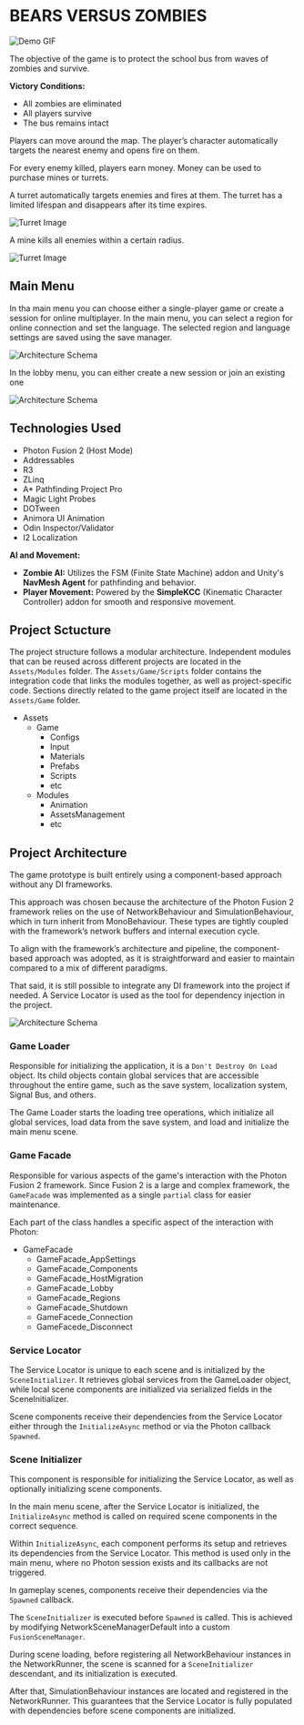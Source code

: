 # BEARS VERSUS ZOMBIES
![Demo GIF](images/demo.gif)

The objective of the game is to protect the school bus from waves of zombies and survive.

**Victory Conditions:**
- All zombies are eliminated
- All players survive
- The bus remains intact

Players can move around the map. The player’s character automatically targets the nearest enemy and opens fire on them.

For every enemy killed, players earn money. Money can be used to purchase mines or turrets.

A turret automatically targets enemies and fires at them. The turret has a limited lifespan and disappears after its time expires. 

![Turret Image](images/turret.png)

A mine kills all enemies within a certain radius.

![Turret Image](images/mine.png)

## Main Menu

In tha main menu you can choose either a single-player game or create a session for online multiplayer. In the main menu, you can select a region for online connection and set the language. 
The selected region and language settings are saved using the save manager.

![Architecture Schema](images/main-menu.png)

In the lobby menu, you can either create a new session or join an existing one

![Architecture Schema](images/lobby-menu.png)

## Technologies Used  

- Photon Fusion 2 (Host Mode)
- Addressables
- R3
- ZLinq
- A* Pathfinding Project Pro
- Magic Light Probes
- DOTween
- Animora UI Animation
- Odin Inspector/Validator
- I2 Localization

**AI and Movement:**  
- **Zombie AI:** Utilizes the FSM (Finite State Machine) addon and Unity's **NavMesh Agent** for pathfinding and behavior.  
- **Player Movement:** Powered by the **SimpleKCC** (Kinematic Character Controller) addon for smooth and responsive movement.

## Project Sctucture
The project structure follows a modular architecture. Independent modules that can be reused across different projects are located in the `Assets/Modules` folder.
The `Assets/Game/Scripts` folder contains the integration code that links the modules together, as well as project-specific code.
Sections directly related to the game project itself are located in the `Assets/Game` folder.

- Assets
  - Game
    - Configs
    - Input
    - Materials
    - Prefabs
    - Scripts
    - etc
  - Modules
    - Animation
    - AssetsManagement
    - etc

## Project Architecture

The game prototype is built entirely using a component-based approach without any DI frameworks.

This approach was chosen because the architecture of the Photon Fusion 2 framework relies on the use of NetworkBehaviour and SimulationBehaviour, which in turn inherit from MonoBehaviour. These types are tightly coupled with the framework’s network buffers and internal execution cycle.

To align with the framework’s architecture and pipeline, the component-based approach was adopted, as it is straightforward and easier to maintain compared to a mix of different paradigms.

That said, it is still possible to integrate any DI framework into the project if needed. A Service Locator is used as the tool for dependency injection in the project.

![Architecture Schema](images/game-architecture-schema.png)

### Game Loader

Responsible for initializing the application, it is a `Don't Destroy On Load` object. Its child objects contain global services that are accessible throughout the entire game, such as the save system, localization system, Signal Bus, and others.

The Game Loader starts the loading tree operations, which initialize all global services, load data from the save system, and load and initialize the main menu scene.

### Game Facade

Responsible for various aspects of the game's interaction with the Photon Fusion 2 framework. Since Fusion 2 is a large and complex framework, the `GameFacade` was implemented as a single `partial` class for easier maintenance. 

Each part of the class handles a specific aspect of the interaction with Photon:

- GameFacade
  - GameFacade_AppSettings
  - GameFacade_Components
  - GameFacade_HostMigration
  - GameFacade_Lobby
  - GameFacade_Regions
  - GameFacade_Shutdown
  - GameFacede_Connection
  - GameFacede_Disconnect

### Service Locator

The Service Locator is unique to each scene and is initialized by the `SceneInitializer`. It retrieves global services from the GameLoader object, while local scene components are initialized via serialized fields in the SceneInitializer.

Scene components receive their dependencies from the Service Locator either through the `InitializeAsync` method or via the Photon callback `Spawned`.

### Scene Initializer

This component is responsible for initializing the Service Locator, as well as optionally initializing scene components.

In the main menu scene, after the Service Locator is initialized, the `InitializeAsync` method is called on required scene components in the correct sequence.

Within `InitializeAsync`, each component performs its setup and retrieves its dependencies from the Service Locator. This method is used only in the main menu, where no Photon session exists and its callbacks are not triggered.

In gameplay scenes, components receive their dependencies via the `Spawned` callback.

The `SceneInitializer` is executed before `Spawned` is called. This is achieved by modifying NetworkSceneManagerDefault into a custom `FusionSceneManager`.

During scene loading, before registering all NetworkBehaviour instances in the NetworkRunner, the scene is scanned for a `SceneInitializer` descendant, and its initialization is executed.

After that, SimulationBehaviour instances are located and registered in the NetworkRunner. This guarantees that the Service Locator is fully populated with dependencies before scene components are initialized.
